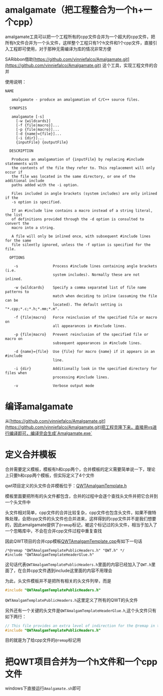 # amalgamate（把工程整合为一个h+一个cpp）

amalgamate工具可以把一个工程所有的cpp文件合并为一个超大的cpp文件，把所有h文件合并为一个头文件，这样整个工程只有1个h文件和1个cpp文件，直接引入工程即可使用，对于那种无需编译为库的情况非常方便

SARibbon借助[https://github.com/vinniefalco/Amalgamate.git](https://github.com/vinniefalco/Amalgamate.git) 这个工具，实现工程文件的合并

使用说明：

```
NAME

   amalgamate - produce an amalgamation of C/C++ source files.

  SYNOPSIS

   amalgamate [-s]
     [-w {wildcards}]
     [-f {file|macro}]...
     [-p {file|macro}]...
     [-d {name}={file}]...
     [-i {dir}]...
     {inputFile} {outputFile}

  DESCRIPTION

   Produces an amalgamation of {inputFile} by replacing #include statements with
   the contents of the file they refer to. This replacement will only occur if
   the file was located in the same directory, or one of the additional include
   paths added with the -i option.

   Files included in angle brackets (system includes) are only inlined if the
   -s option is specified.

   If an #include line contains a macro instead of a string literal, the list
   of definitions provided through the -d option is consulted to convert the
   macro into a string.

   A file will only be inlined once, with subsequent #include lines for the same
   file silently ignored, unless the -f option is specified for the file.

  OPTIONS

    -s                Process #include lines containing angle brackets (i.e.
                      system includes). Normally these are not inlined.

    -w {wildcards}    Specify a comma separated list of file name patterns to
                      match when deciding to inline (assuming the file can be
                      located). The default setting is "*.cpp;*.c;*.h;*.mm;*.m".

    -f {file|macro}   Force reinclusion of the specified file or macro on
                      all appearances in #include lines.

    -p {file|macro}   Prevent reinclusion of the specified file or macro on
                      subsequent appearances in #include lines.

    -d {name}={file}  Use {file} for macro {name} if it appears in an #include
                      line.

    -i {dir}          Additionally look in the specified directory for files when
                      processing #include lines.

    -v                Verbose output mode
```

# 编译amalgamate

从[https://github.com/vinniefalco/Amalgamate.git](https://github.com/vinniefalco/Amalgamate.git)把工程克隆下来，直接用vs进行编译即可，编译完会生成`Amalgamate.exe`

# 定义合并模板

合并需要定义模板，模板有h和cpp两个，合并模板的定义需要简单说一下，理论上只要h和cpp两个模板，但实际定义了4个文件

qwt项目定义的头文件合并模板位于：[QWTAmalgamTemplate.h](./amalgamate/QWTAmalgamTemplate.h)

模板里面要把所有的头文件都包含，合并的过程中会逐个查找头文件并把它合并到一个头文件中

头文件相对简单，cpp文件的合并比较复杂，cpp文件也包含头文件，如果不做特殊处理，会把cpp文件的头文件也合并进来，这样得到的cpp文件并不是我们想要的，因此amalgamate提供了`@remap`标记，被这个标记过的头文件，相当于加入了一个忽略库中，不会在合并cpp文件过程中重复查找

因此QWT项目的合并cpp模板[QWTAmalgamTemplate.cpp](./amalgamate/QWTAmalgamTemplate.cpp)有如下一句话

```
/*@remap "QWTAmalgamTemplatePublicHeaders.h" "QWT.h" */
#include "QWTAmalgamTemplateHeaderGlue.h"
```

这句话代表`QWTAmalgamTemplatePublicHeaders.h`里面的内容已经加入了`QWT.h`里面了，在合并cpp文件遇到include这里面的内容不用理会

为此，头文件模板并不是把所有相关的头文件列举，而是

```cpp
#include "QWTAmalgamTemplatePublicHeaders.h"
```

`QWTAmalgamTemplatePublicHeaders.h`这里定义了所有的QWT的头文件

另外还有一个关键的头文件是`QWTAmalgamTemplateHeaderGlue.h`,这个头文件只有如下两行：

```cpp
// This file provides an extra level of indirection for the @remap in the template
#include "QWTAmalgamTemplatePublicHeaders.h"
```

目的就是为了给cpp文件的`@remap`标记用

# 把QWT项目合并为一个h文件和一个cpp文件

windows下直接运行`Amalgamate.sh`即可